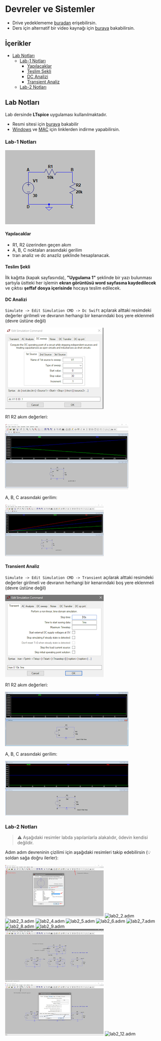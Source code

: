 # Devreler ve Sistemler <!-- omit in toc -->

- Drive yedeklememe [buradan][Devreler ve Sistemler - Drive] erişebilirsin.
- Ders için alternatif bir video kaynağı için [buraya][Devreler ve Sistemler - Youtube] bakabilirsin.

## İçerikler <!-- omit in toc -->

- [Lab Notları](#lab-notlar%C4%B1)
  - [Lab-1 Notları](#lab-1-notlar%C4%B1)
    - [Yapılacaklar](#yap%C4%B1lacaklar)
    - [Teslim Şekli](#teslim-%C5%9Fekli)
    - [DC Analizi](#dc-analizi)
    - [Transient Analiz](#transient-analiz)
  - [Lab-2 Notları](#lab-2-notlar%C4%B1)

## Lab Notları

Lab dersinde **LTspice** uygulaması kullanılmaktadır.

- Resmi sitesi için [buraya][LTspice Website] bakabilir
- [Windows][LTspice Windows] ve [MAC][LTspice MAC] için linklerden indirme yapabilirsin.

### Lab-1 Notları

![devre](../res/devre.png)

#### Yapılacaklar

- R1, R2 üzerinden geçen akım
- A, B, C noktaları arasındaki gerilim
- tran analiz ve dc anazliz şeklinde hesaplanacak.

#### Teslim Şekli

İlk kağıtta (kapak sayfasında), **"Uygulama 1"** şeklinde bir yazı bulunması şartıyla üstteki her işlemin **ekran görüntüsü word sayfasına kaydedilecek** ve çıktısı **şeffaf dosya içerisinde** hocaya teslim edilecek.

#### DC Analizi

`Simulate -> Edit Simulation CMD -> Dc Swift` açılarak alttaki resimdeki değerler girilmeli ve devranın herhangi bir kenarındaki boş yere eklenmeli (devre üstüne değil)

![dc_ayarlama](../res/dc&#32;ayarlanma.png)

R1 R2 akım değerleri:

![Akım R1,R2](../res/Akım&#32;R1,R2.png)

A, B, C arasındaki gerilim:

![Volt A,B,C](../res/Volt&#32;A,B,C.png)

#### Transient Analiz

`Simulate -> Edit Simulation CMD -> Transient` açılarak alttaki resimdeki değerler girilmeli ve devranın herhangi bir kenarındaki boş yere eklenmeli (devre üstüne değil)

![transient1](../res/transient1.png)

R1 R2 akım değerleri:

![trans_r1_r2](../res/trans_r1_r2.png)

A, B, C arasındaki gerilim:

![trans_a_b_volt](../res/trans_a_b_vold.png)

### Lab-2 Notları

>⚠ Aşağıdaki resimler labda yapılanlarla alakalıdır, ödevin kendisi değildir.

Adım adım devreninin çizilimi için aşağıdaki resimleri takip edebilirsin (💡 soldan sağa doğru ilerler):

![lab2_1.adım](../res/lab2_1.adım.jpg)
![lab2_2.adım](../res/lab2_2.adım.png)
![lab2_3.adım](../res/lab2_3.adım.png)
![lab2_4.adım](../res/lab2_4.adım.png)
![lab2_5.adım](../res/lab2_5.adım.png)
![lab2_6.adım](../res/lab2_6.adım.png)
![lab2_7.adım](../res/lab2_7.adım.png)
![lab2_8.adım](../res/lab2_8.adım.png)
![lab2_9.adım](../res/lab2_9.adım.png)
![lab2_10.adım](../res/lab2_10_adim.png)
![lab2_11.adım](../res/lab2_11.adim.png)
![lab2_12.adım](../res/lab2_12.adım.png)

<!-- Dinamik Bağlantılar -->
[Devreler ve Sistemler - Drive]: https://drive.google.com/open?id=1hFzfGZTCq-w1MpDH1SVxjwQ3qz0OizHN
[Devreler ve Sistemler - Youtube]: https://www.youtube.com/playlist?list=PL0UZzqYbLvEjxDfbXeLY3N1XQaD_COOWH
[LTspice Website]: http://www.linear.com/designtools/software/
[LTspice Windows]: http://ltspice.linear-tech.com/software/LTspiceXVII.exe
[LTspice MAC]: http://ltspice.linear-tech.com/LTspiceIV.dmg